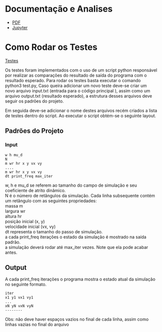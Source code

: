 # Documentação e Analises
* [PDF](http://www.dropwizard.io/1.0.2/docs/)
* [Jupyter](https://github.com/Leostayner/Simulation2DPhysics/tree/master/jupyter/)


# Como Rodar os Testes
  [Testes](https://github.com/Leostayner/Simulation2DPhysics/tree/master/test/)
  
  Os testes foram implementados com o uso de um script python responsável por realizar as comparações do resultado de saída do programa com o resultado esperado. Para rodar os testes basta executar o comando python3 test.py, Caso queira adicionar um novo teste deve-se criar um novo arquivo input.txt (entrada para o código principal ), assim como um arquivo output.txt (resultado esperado), a estrutura desses arquivos deve seguir os padrões do projeto.

Em seguida deve-se adicionar o nome destes arquivos recém criados a lista de testes dentro do script. Ao executar o script obtém-se o seguinte layout.


## Padrões do Projeto
### Input
```
w h mu_d
N
m wr hr x y vx vy 
.... 
m wr hr x y vx vy 
dt print_freq max_iter
```
w, h e mu_d se referem ao tamanho do campo de simulação e seu coeficiente de atrito dinâmico.  
N é o número de retângulos da simulação. 
Cada linha subsequente contém um retângulo com as seguintes propriedades:  
massa m  
largura wr  
altura hr  
posição inicial (x, y)  
velocidade inicial (vx, vy)  
dt representa o tamanho do passo de simulação.  
a cada print_freq iterações o estado da simulação é mostrado na saída padrão.  
a simulação deverá rodar até max_iter vezes. Note que ela pode acabar antes.  

## Output
A cada print_freq iterações o programa mostra o estado atual da simulação no seguinte formato.  
```
iter
x1 y1 vx1 vy1
...
xN yN vxN vyN
--------
```
Obs: não deve haver espaços vazios no final de cada linha, assim como linhas vazias no final do arquivo



